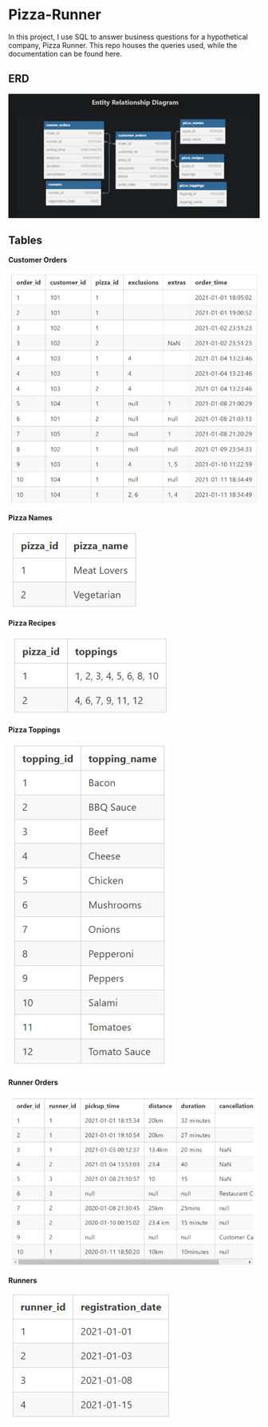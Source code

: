 # Pizza-Runner

In this project, I use SQL to answer business questions for a hypothetical company, Pizza Runner. This repo houses the queries used, while the documentation can be found here.

## ERD
![](/Tables/ERD.png)

## Tables

**Customer Orders**

![Customer Orders](/Tables/customer_orders.png)

**Pizza Names**

![Pizza Names](/Tables/pizza_names.png)

**Pizza Recipes**

![Pizza Recipes](/Tables/pizza_recipes.png)

**Pizza Toppings**

![Pizza Toppings](/Tables/pizza_toppings.png)

**Runner Orders**

![Runner Orders](/Tables/runner_orders.png)

**Runners**

![Runners](/Tables/runners.png)
